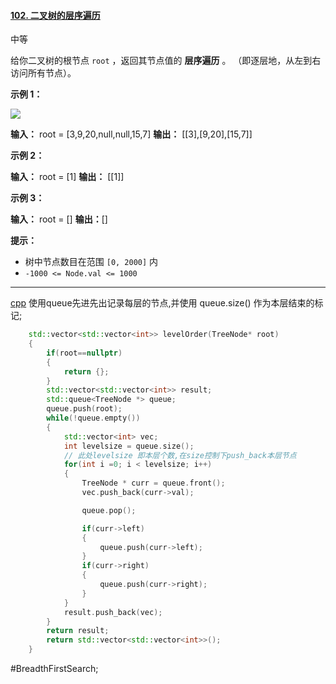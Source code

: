 #### [102. 二叉树的层序遍历](https://leetcode.cn/problems/binary-tree-level-order-traversal/)

中等

给你二叉树的根节点 `root` ，返回其节点值的 **层序遍历** 。 （即逐层地，从左到右访问所有节点）。

**示例 1：**

![](https://assets.leetcode.com/uploads/2021/02/19/tree1.jpg)

**输入：** root = [3,9,20,null,null,15,7]
**输出：** \[[3],[9,20],[15,7]\]

**示例 2：**

**输入：** root = [1]
**输出：** \[[1]\]

**示例 3：**

**输入：** root = []
**输出：**[]

**提示：**

- 树中节点数目在范围 `[0, 2000]` 内
- `-1000 <= Node.val <= 1000`
---- ----
[cpp](./../codes/102.Binary_Tree_Level_Order_Traversal.cpp)
使用queue先进先出记录每层的节点,并使用 queue.size() 作为本层结束的标记;
```cpp
    std::vector<std::vector<int>> levelOrder(TreeNode* root)
    {
        if(root==nullptr)
        {
            return {};
        }
        std::vector<std::vector<int>> result;
        std::queue<TreeNode *> queue;
        queue.push(root);
        while(!queue.empty())
        {
            std::vector<int> vec;
            int levelsize = queue.size();
            // 此处levelsize 即本层个数,在size控制下push_back本层节点
            for(int i =0; i < levelsize; i++)
            {
                TreeNode * curr = queue.front();
                vec.push_back(curr->val);

                queue.pop();

                if(curr->left)
                {
                    queue.push(curr->left);
                }
                if(curr->right)
                {
                    queue.push(curr->right);
                }
            }
            result.push_back(vec);
        }
        return result;
        return std::vector<std::vector<int>>();
    }
```
#BreadthFirstSearch;
